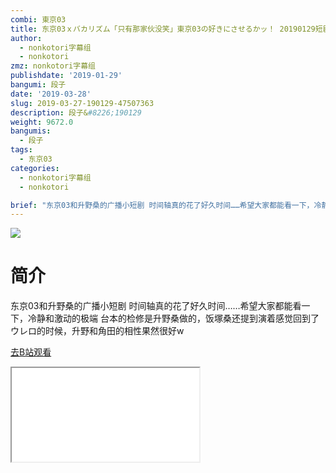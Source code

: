 ```yaml
---
combi: 東京03
title: 东京03ｘバカリズム「只有那家伙没笑」東京03の好きにさせるかッ！ 20190129短剧cut
author:
  - nonkotori字幕组
  - nonkotori
zmz: nonkotori字幕组
publishdate: '2019-01-29'
bangumi: 段子
date: '2019-03-28'
slug: 2019-03-27-190129-47507363
description: 段子&#8226;190129
weight: 9672.0
bangumis:
  - 段子
tags:
  - 东京03
categories:
  - nonkotori字幕组
  - nonkotori

brief: "东京03和升野桑的广播小短剧 时间轴真的花了好久时间……希望大家都能看一下，冷静和激动的极端 台本的检修是升野桑做的，饭塚桑还提到演着感觉回到了ウレロ的时候，升野和角田的相性果然很好w"
---
```

![](https://i.imgur.com/4jCqb6R.jpg)
# 简介  
东京03和升野桑的广播小短剧
时间轴真的花了好久时间……希望大家都能看一下，冷静和激动的极端
台本的检修是升野桑做的，饭塚桑还提到演着感觉回到了ウレロ的时候，升野和角田的相性果然很好w  

[去B站观看](https://www.bilibili.com/video/av47507363/)
<div class ="resp-container"><iframe class="testiframe" src="//player.bilibili.com/player.html?aid=47507363"", scrolling="no", allowfullscreen="true" > </iframe></div> 
